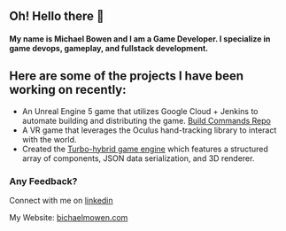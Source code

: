 ## Oh! Hello there 👋

#### My name is Michael Bowen and I am a Game Developer. I specialize in game devops, gameplay, and fullstack development. 

## Here are some of the projects I have been working on recently:
* An Unreal Engine 5 game that utilizes Google Cloud + Jenkins to automate building and distributing the game. [Build Commands Repo](https://github.com/depth-grobblers/fa22-capstone-2022-23-t06-build-commands) 
* A VR game that leverages the Oculus hand-tracking library to interact with the world. 
* Created the [Turbo-hybrid game engine](https://github.com/StevenAnnunziato/VRUnity/tree/Hand_Tracking) which features a structured array of components, JSON data serialization, and 3D renderer. 


### Any Feedback? 
Connect with me on [linkedin](https://www.linkedin.com/in/bowen-michael/)

My Website: [bichaelmowen.com](https://bichaelmowen.com)

<!-- ### The significance of software
The significance of software and the internet is hard to understate. However, I believe that software still has room to improve in social and simplicity. I want to create and work on projects that develop a deeper connection between people while offering a fast, simple and understandable interface for the users and developers to interact with.

### My Motivations 
VR for social and fully body interaction, DevOps to increase developer efficency, and understanding the full stack of an application are core to my motivations as a developer. --!>




<!--
**BowenMichael/BowenMichael** is a ✨ _special_ ✨ repository because its `README.md` (this file) appears on your GitHub profile.

Here are some ideas to get you started:

- 🔭 I’m currently working on ...
- 🌱 I’m currently learning ...
- 👯 I’m looking to collaborate on ...
- 🤔 I’m looking for help with ...
- 💬 Ask me about ...
- 📫 How to reach me: ...
- 😄 Pronouns: ...
- ⚡ Fun fact: ...
-->
